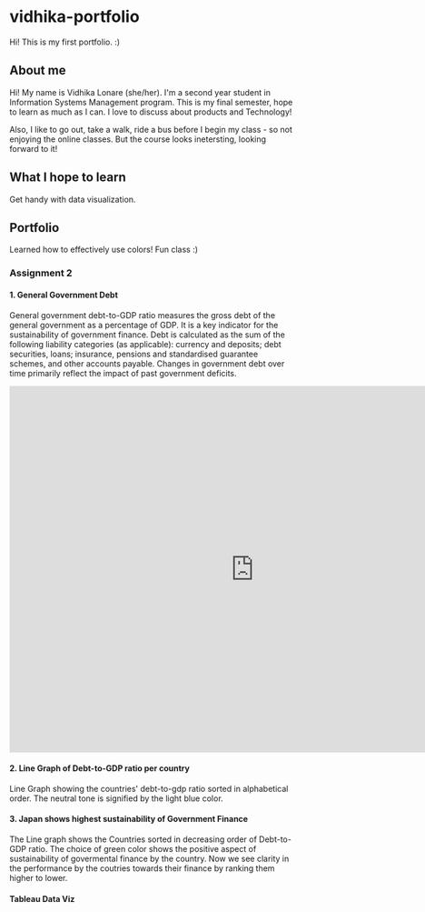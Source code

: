 # vidhika-portfolio
Hi! This is my first portfolio. :)


## About me
Hi! My name is Vidhika Lonare (she/her). I'm a second year student in Information Systems Management program. This is my final semester, hope to learn as much as I can. I love to discuss about products and Technology!  

Also, I like to go out, take a walk, ride a bus before I begin my class - so not enjoying the online classes. But the course looks inetersting, looking forward to it! 

## What I hope to learn
Get handy with data visualization. 

## Portfolio 
Learned how to effectively use colors! Fun class :) 

### Assignment 2 

#### 1. General Government Debt
General government debt-to-GDP ratio measures the gross debt of the general government as a percentage of GDP. It is a key indicator for the sustainability of government finance. Debt is calculated as the sum of the following liability categories (as applicable): currency and deposits; debt securities, loans; insurance, pensions and standardised guarantee schemes, and other accounts payable. Changes in government debt over time primarily reflect the impact of past government deficits.
<iframe src="https://data.oecd.org/chart/6Blf" width="860" height="645" style="border: 0" mozallowfullscreen="true" webkitallowfullscreen="true" allowfullscreen="true"><a href="https://data.oecd.org/chart/6Blf" target="_blank">OECD Chart: General government debt, Total, % of GDP, Annual, 2020</a></iframe>

#### 2. Line Graph of Debt-to-GDP ratio per country 
Line Graph showing the countries' debt-to-gdp ratio sorted in alphabetical order. The neutral tone is signified by the light blue color. 
<div class="flourish-embed flourish-chart" data-src="visualisation/8564788"><script src="https://public.flourish.studio/resources/embed.js"></script></div>

#### 3. Japan shows highest sustainability of Government Finance
The Line graph shows the Countries sorted in decreasing order of Debt-to-GDP ratio. The choice of green color shows the positive aspect of sustainability of govermental finance by the country. Now we see clarity in the performance by the coutries towards their finance by ranking them higher to lower. 
<div class="flourish-embed flourish-chart" data-src="visualisation/8564970"><script src="https://public.flourish.studio/resources/embed.js"></script></div>


#### Tableau Data Viz

<div class='tableauPlaceholder' id='viz1643830574026' style='position: relative'><object class='tableauViz'  style='display:none;'><param name='host_url' value='https%3A%2F%2Fpublic.tableau.com%2F' /> <param name='embed_code_version' value='3' /> <param name='site_root' value='' /><param name='name' value='TabViz2_16438305623680&#47;
  NewDataViz' /><param name='tabs' value='no' /><param name='toolbar' value='yes' /><param name='animate_transition' value='yes' /><param name='display_static_image' value='yes' /><param name='display_spinner' value='yes' /><param name='display_overlay' value='yes' /><param name='display_count' value='yes' /><param name='language' value='en-US' /><param name='filter' value='publish=yes' /></object></div>                <script type='text/javascript'>                    var divElement = document.getElementById('viz1643830574026');                    
  var vizElement = divElement.getElementsByTagName('object')[0];                    
  vizElement.style.width='100%';
  vizElement.style.height=(divElement.offsetWidth*0.75)+'px';                    
  var scriptElement = document.createElement('script');                    
  scriptElement.src = 'https://public.tableau.com/javascripts/api/viz_v1.js';                    
  vizElement.parentNode.insertBefore(scriptElement, vizElement);                
</script>
